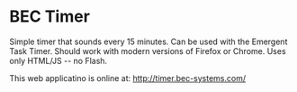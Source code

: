BEC Timer
=========

Simple timer that sounds every 15 minutes. Can be used with the Emergent Task Timer. 
Should work with modern versions of Firefox or Chrome. Uses only HTML/JS -- no Flash.

This web applicatino is online at: http://timer.bec-systems.com/



